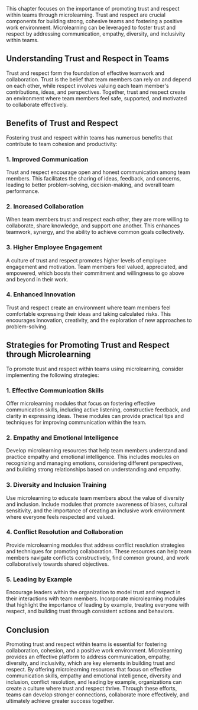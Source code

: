 
This chapter focuses on the importance of promoting trust and respect within teams through microlearning. Trust and respect are crucial components for building strong, cohesive teams and fostering a positive work environment. Microlearning can be leveraged to foster trust and respect by addressing communication, empathy, diversity, and inclusivity within teams.

Understanding Trust and Respect in Teams
----------------------------------------

Trust and respect form the foundation of effective teamwork and collaboration. Trust is the belief that team members can rely on and depend on each other, while respect involves valuing each team member's contributions, ideas, and perspectives. Together, trust and respect create an environment where team members feel safe, supported, and motivated to collaborate effectively.

Benefits of Trust and Respect
-----------------------------

Fostering trust and respect within teams has numerous benefits that contribute to team cohesion and productivity:

### 1\. Improved Communication

Trust and respect encourage open and honest communication among team members. This facilitates the sharing of ideas, feedback, and concerns, leading to better problem-solving, decision-making, and overall team performance.

### 2\. Increased Collaboration

When team members trust and respect each other, they are more willing to collaborate, share knowledge, and support one another. This enhances teamwork, synergy, and the ability to achieve common goals collectively.

### 3\. Higher Employee Engagement

A culture of trust and respect promotes higher levels of employee engagement and motivation. Team members feel valued, appreciated, and empowered, which boosts their commitment and willingness to go above and beyond in their work.

### 4\. Enhanced Innovation

Trust and respect create an environment where team members feel comfortable expressing their ideas and taking calculated risks. This encourages innovation, creativity, and the exploration of new approaches to problem-solving.

Strategies for Promoting Trust and Respect through Microlearning
----------------------------------------------------------------

To promote trust and respect within teams using microlearning, consider implementing the following strategies:

### 1\. Effective Communication Skills

Offer microlearning modules that focus on fostering effective communication skills, including active listening, constructive feedback, and clarity in expressing ideas. These modules can provide practical tips and techniques for improving communication within the team.

### 2\. Empathy and Emotional Intelligence

Develop microlearning resources that help team members understand and practice empathy and emotional intelligence. This includes modules on recognizing and managing emotions, considering different perspectives, and building strong relationships based on understanding and empathy.

### 3\. Diversity and Inclusion Training

Use microlearning to educate team members about the value of diversity and inclusion. Include modules that promote awareness of biases, cultural sensitivity, and the importance of creating an inclusive work environment where everyone feels respected and valued.

### 4\. Conflict Resolution and Collaboration

Provide microlearning modules that address conflict resolution strategies and techniques for promoting collaboration. These resources can help team members navigate conflicts constructively, find common ground, and work collaboratively towards shared objectives.

### 5\. Leading by Example

Encourage leaders within the organization to model trust and respect in their interactions with team members. Incorporate microlearning modules that highlight the importance of leading by example, treating everyone with respect, and building trust through consistent actions and behaviors.

Conclusion
----------

Promoting trust and respect within teams is essential for fostering collaboration, cohesion, and a positive work environment. Microlearning provides an effective platform to address communication, empathy, diversity, and inclusivity, which are key elements in building trust and respect. By offering microlearning resources that focus on effective communication skills, empathy and emotional intelligence, diversity and inclusion, conflict resolution, and leading by example, organizations can create a culture where trust and respect thrive. Through these efforts, teams can develop stronger connections, collaborate more effectively, and ultimately achieve greater success together.

